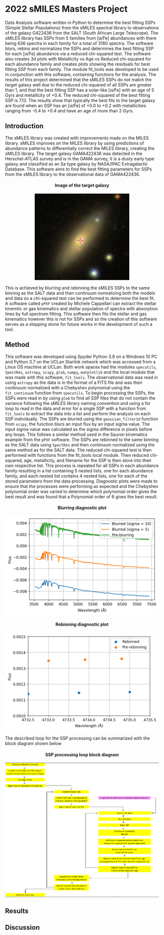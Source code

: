 # 2022 sMILES Masters Project

Data Analysis software written in Python to determine the best fitting SSPs (Simple Stellar Populations) from the sMILES spectral library to observations of the galaxy G422436 from the SALT (South African Large Telescope). The sMILES library has SSPs from 5 families from [α/Fe] abundances with there being 636 spectra in each family for a total of 3180 spectra. The software blurs, rebins and normalizes the SSPs and determines the best fitting SSP for each [α/Fe] abundance via a reduced chi-squared test. The software also creates 3d plots with Metallicity vs Age vs Reduced chi-squared for each abundance family and creates plots showing the residuals for best fitting SSP from each family. The module fit_tools was developed to be used in conjunction with this software, containing functions for the analysis. The results of this project determined that the sMILES SSPs do not match the target galaxy well due to the reduced chi-squared of all SSPs are greater than 1, and that the best fitting SSP has a solar-like [α/Fe] with an age of 5 Gyrs and metallicity of +0.4. The reduced chi-squared of the best fitting SSP is 7.13. The results show that typically the best fits to the target galaxy are found when an SSP has an [α/Fe] of +0.0 to +0.2 with metallicities ranging from -0.4 to +0.4 and have an age of more than 2 Gyrs.

## Introduction

The sMILES library was created with improvements made on the MILES library. sMILES improves on the MILES library by using predictions of abundance patterns to differentially correct the MILES library, creating the sMILES library. The target galaxy GAMA422436 was detected in the Herschel-ATLAS survey and is in the GAMA survey, it is a dusty early type galaxy and classified as an Sa type galaxy by NASA/IPAC Extragalactic Database. This software aims to find the best fitting parameters for SSPs from the sMILES library to the observational data of GAMA422436.

<h4 align=center> Image of the target galaxy </h4>

<div align="center">
  
![](https://raw.githubusercontent.com/ohughes1207/Academic_Projects/main/2022_sMILES_Masters_Project/figs/GAMA422436.PNG)

</div>
  
This is achieved by blurring and rebinning the sMILES SSPs to the same binning as the SALT data and then continuum normalizing both the models and data so a chi-squared test can be performed to determine the best fit. A software called ``pPXF`` created by Michele Cappellari can extract the stellar kinemtic or gas kinematics and stellar population of spectra with absorption lines by full spectrum fitting. This software then fits the stellar and gas kinematics however this is not for SSPs and so the creation of this software serves as a stepping stone for future works in the development of such a tool.


## Method

This software was developed using Spyder Python 3.9 on a Windows 10 PC and Python 3.7 on the UCLan Starlink network which was accessed from a Linux OS machine at UCLan. Both work spaces had the modules ``specutils``, ``SpectRes``, ``astropy``, ``scipy``, ``glob``, ``numpy``, ``matplotlib`` and the local module that was made with this software, ``fit_tools``. The observational data was read in using ``astropy`` as the data is in the format of a FITS file and was then continuum normalized with a Chebyshev polynomial using the ``fit_continuum`` function from ``specutils``. To begin processing the SSPs, the SSPs were read in by using ``glob`` to find all SSP files that do not contain the variance following the sMILES library naming convention and using a for loop to read in the data and error for a single SSP with a function from ``fit_tools`` to extract the data into a list and perform the analysis on each SSP individually.
The SSPs are blurred using the ``gaussian_filter1d`` function from ``scipy``, the function blurs an input flux by an input sigma value. The input sigma value was calculated as the sigma difference in pixels before any loops. This follows a similar method used in the Sauron kinematics example from the ``pPXF`` software.
The SSPs are rebinned to the same binning as the SALT data using ``SpectRes`` and then continuum normalized using the same method as for the SALT data. The reduced chi-squared test is then performed with functions from the fit_tools local module. Then reduced chi-squared, age, metallicity, and filename for the SSP is then store into their own respective list. This process is repeated for all SSPs in each abundance family resulting in a list containing 5 nested lists, one for each abundance family, and each nested list contains 4 nested lists, one for each of the stored parameters from the data processing.
Diagnostic plots were made to ensure that the processes were performing as expected and the Chebyshev polynomial order was varied to determine which polynomial order gives the best result and was found that a Polynomial order of 6 gives the best result.

<h4 align=center> Blurring diagnostic plot </h4>

<div align="center">
  
![](https://raw.githubusercontent.com/ohughes1207/Academic_Projects/main/2022_sMILES_Masters_Project/figs/Blurring_diagnostic.png)

</div>

<h4 align=center> Rebinning diagnostic plot </h4>

<div align="center">
  
![](https://raw.githubusercontent.com/ohughes1207/Academic_Projects/main/2022_sMILES_Masters_Project/figs/Rebinning_diagnostic.png)

</div>

The described loop for the SSP processing can be summarized with the block diagram shown below

<h4 align=center> SSP processing loop block diagram </h4>

<div align="center">
  
![](https://raw.githubusercontent.com/ohughes1207/Academic_Projects/main/2022_sMILES_Masters_Project/figs/loop.PNG)

</div>

## Results



## Discussion


